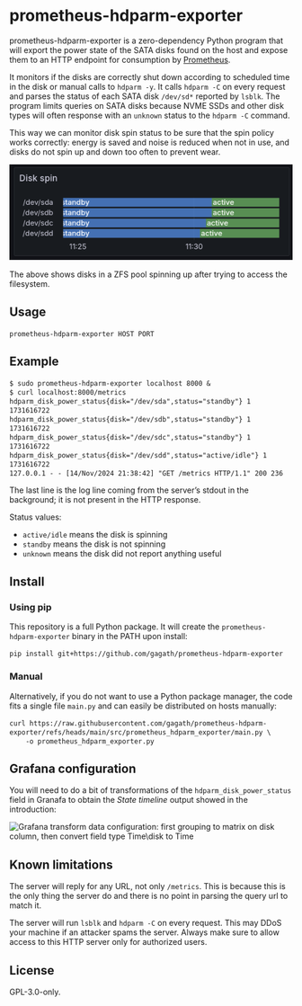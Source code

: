 <!--
SPDX-FileCopyrightText: 2024 Agathe Porte <microjoe@microjoe.org>

SPDX-License-Identifier: GPL-3.0-only
-->

# prometheus-hdparm-exporter

prometheus-hdparm-exporter is a zero-dependency Python program that will export
the power state of the SATA disks found on the host and expose them to an HTTP
endpoint for consumption by [Prometheus](https://prometheus.io/).

It monitors if the disks are correctly shut down according to scheduled time in
the disk or manual calls to `hdparm -y`. It calls `hdparm -C` on every request
and parses the status of each SATA disk `/dev/sd*` reported by `lsblk`.
The program limits queries on SATA disks because NVME SSDs and other disk
types will often response with an `unknown` status to the `hdparm -C` command.

This way we can monitor disk spin status to be sure that the spin policy works
correctly: energy is saved and noise is reduced when not in use, and disks
do not spin up and down too often to prevent wear.

![Example grafana output graph](./docs/granafa_hdparm.png)

The above shows disks in a ZFS pool spinning up after trying to access the
filesystem.

## Usage

```text
prometheus-hdparm-exporter HOST PORT
```

## Example

```
$ sudo prometheus-hdparm-exporter localhost 8000 &
$ curl localhost:8000/metrics
hdparm_disk_power_status{disk="/dev/sda",status="standby"} 1 1731616722
hdparm_disk_power_status{disk="/dev/sdb",status="standby"} 1 1731616722
hdparm_disk_power_status{disk="/dev/sdc",status="standby"} 1 1731616722
hdparm_disk_power_status{disk="/dev/sdd",status="active/idle"} 1 1731616722
127.0.0.1 - - [14/Nov/2024 21:38:42] "GET /metrics HTTP/1.1" 200 236
```

The last line is the log line coming from the server’s stdout in the
background; it is not present in the HTTP response.

Status values:

- `active/idle` means the disk is spinning
- `standby` means the disk is not spinning
- `unknown` means the disk did not report anything useful

## Install

### Using pip

This repository is a full Python package. It will create the
`prometheus-hdparm-exporter` binary in the PATH upon install:

```
pip install git+https://github.com/gagath/prometheus-hdparm-exporter
```

### Manual

Alternatively, if you do not want to use a Python package manager, the code
fits a single file `main.py` and can easily be distributed on hosts manually:

```
curl https://raw.githubusercontent.com/gagath/prometheus-hdparm-exporter/refs/heads/main/src/prometheus_hdparm_exporter/main.py \
    -o prometheus_hdparm_exporter.py
```

## Grafana configuration

You will need to do a bit of transformations of the `hdparm_disk_power_status`
field in Granafa to obtain the *State timeline* output showed in the
introduction:

![Grafana transform data configuration: first grouping to matrix on disk
column, then convert field type Time\\disk to Time](./docs/granafa_transform.png)

## Known limitations

The server will reply for any URL, not only `/metrics`. This is because this is
the only thing the server do and there is no point in parsing the query url to
match it.

The server will run `lsblk` and `hdparm -C` on every request. This may DDoS
your machine if an attacker spams the server. Always make sure to allow access
to this HTTP server only for authorized users.

## License

GPL-3.0-only.
